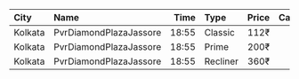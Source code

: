 | City    | Name                   |  Time | Type     | Price | Capacity | Booked |
| :------ | :--------------------- | ----: | :------- | ----: | -------: | -----: |
| Kolkata | PvrDiamondPlazaJassore | 18:55 | Classic  |  112₹ |       50 |     50 |
| Kolkata | PvrDiamondPlazaJassore | 18:55 | Prime    |  200₹ |        5 |      5 |
| Kolkata | PvrDiamondPlazaJassore | 18:55 | Recliner |  360₹ |        6 |      6 |